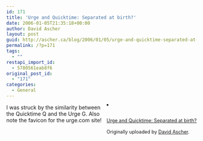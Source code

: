 ```yaml
---
id: 171
title: 'Urge and Quicktime: Separated at birth?'
date: 2006-01-05T21:35:18+00:00
author: David Ascher
layout: post
guid: http://ascher.ca/blog/2006/01/05/urge-and-quicktime-separated-at-birth/
permalink: /?p=171
tags:
  - ""
restapi_import_id:
  - 5780561eab8f6
original_post_id:
  - "171"
categories:
  - General
---
```

<div style="float:right;margin-left:10px;margin-bottom:10px;">
  <a href="http://www.flickr.com/photos/davidascher/82817837/" title="photo sharing"><img src="http://static.flickr.com/43/82817837_152797c3d6_m.jpg" alt="" style="border:solid 2px #000000;" /></a><br /> <br /> <span style="font-size:.9em;margin-top:0;"><br /> <a href="http://www.flickr.com/photos/davidascher/82817837/">Urge and Quicktime: Separated at birth?</a><br /> <br /> Originally uploaded by <a href="http://www.flickr.com/people/davidascher/">David Ascher</a>.<br /> </span>
</div>

I was struck by the similarity between the Quicktime Q and the Urge G. Also note the favicon for the urge.com site!